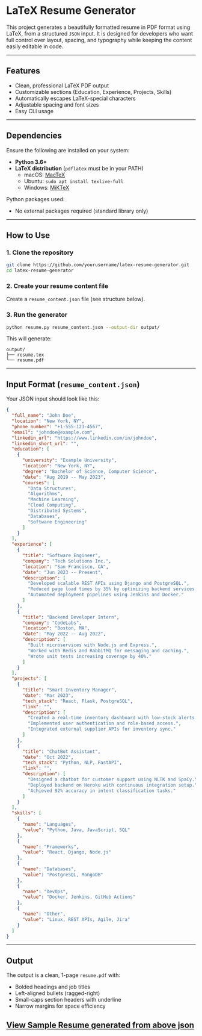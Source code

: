 # LaTeX Resume Generator

This project generates a beautifully formatted resume in PDF format using LaTeX, from a structured `JSON` input. It is designed for developers who want full control over layout, spacing, and typography while keeping the content easily editable in code.

---

## Features

- Clean, professional LaTeX PDF output
- Customizable sections (Education, Experience, Projects, Skills)
- Automatically escapes LaTeX-special characters
- Adjustable spacing and font sizes
- Easy CLI usage

---

## Dependencies

Ensure the following are installed on your system:

- **Python 3.6+**
- **LaTeX distribution** (`pdflatex` must be in your PATH)
  - macOS: [MacTeX](https://tug.org/mactex/)
  - Ubuntu: `sudo apt install texlive-full`
  - Windows: [MiKTeX](https://miktex.org/)

Python packages used:
- No external packages required (standard library only)

---

## How to Use

### 1. Clone the repository

```bash
git clone https://github.com/yourusername/latex-resume-generator.git
cd latex-resume-generator
```

### 2. Create your resume content file

Create a `resume_content.json` file (see structure below).

### 3. Run the generator

```bash
python resume.py resume_content.json --output-dir output/
```

This will generate:
```
output/
├── resume.tex
└── resume.pdf 
```

---

## Input Format (`resume_content.json`)

Your JSON input should look like this:

```json
{
  "full_name": "John Doe",
  "location": "New York, NY",
  "phone_number": "+1-555-123-4567",
  "email": "johndoe@example.com",
  "linkedin_url": "https://www.linkedin.com/in/johndoe",
  "linkedin_short_url": "",
  "education": [
    {
      "university": "Example University",
      "location": "New York, NY",
      "degree": "Bachelor of Science, Computer Science",
      "date": "Aug 2019 -- May 2023",
      "courses": [
        "Data Structures",
        "Algorithms",
        "Machine Learning",
        "Cloud Computing",
        "Distributed Systems",
        "Databases",
        "Software Engineering"
      ]
    }
  ],
  "experience": [
    {
      "title": "Software Engineer",
      "company": "Tech Solutions Inc.",
      "location": "San Francisco, CA",
      "date": "Jun 2023 -- Present",
      "description": [
        "Developed scalable REST APIs using Django and PostgreSQL.",
        "Reduced page load times by 35% by optimizing backend services.",
        "Automated deployment pipelines using Jenkins and Docker."
      ]
    },
    {
      "title": "Backend Developer Intern",
      "company": "CodeLabs",
      "location": "Boston, MA",
      "date": "May 2022 -- Aug 2022",
      "description": [
        "Built microservices with Node.js and Express.",
        "Worked with Redis and RabbitMQ for messaging and caching.",
        "Wrote unit tests increasing coverage by 40%."
      ]
    }
  ],
  "projects": [
    {
      "title": "Smart Inventory Manager",
      "date": "Mar 2023",
      "tech_stack": "React, Flask, PostgreSQL",
      "link": "",
      "description": [
        "Created a real-time inventory dashboard with low-stock alerts.",
        "Implemented user authentication and role-based access.",
        "Integrated external supplier APIs for inventory sync."
      ]
    },
    {
      "title": "ChatBot Assistant",
      "date": "Oct 2022",
      "tech_stack": "Python, NLP, FastAPI",
      "link": "",
      "description": [
        "Designed a chatbot for customer support using NLTK and SpaCy.",
        "Deployed backend on Heroku with continuous integration setup.",
        "Achieved 92% accuracy in intent classification tasks."
      ]
    }
  ],
  "skills": [
    {
      "name": "Languages",
      "value": "Python, Java, JavaScript, SQL"
    },
    {
      "name": "Frameworks",
      "value": "React, Django, Node.js"
    },
    {
      "name": "Databases",
      "value": "PostgreSQL, MongoDB"
    },
    {
      "name": "DevOps",
      "value": "Docker, Jenkins, GitHub Actions"
    },
    {
      "name": "Other",
      "value": "Linux, REST APIs, Agile, Jira"
    }
  ]
}
```

---

## Output

The output is a clean, 1-page `resume.pdf` with:

- Bolded headings and job titles
- Left-aligned bullets (ragged-right)
- Small-caps section headers with underline
- Narrow margins for space efficiency

[View Sample Resume generated from above json](resume.pdf)
---
